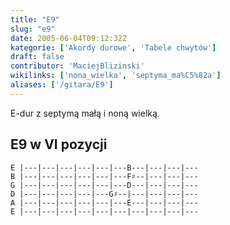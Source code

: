 ```yaml
---
title: "E9"
slug: "e9"
date: 2005-06-04T09:12:32Z
kategorie: ['Akordy durowe', 'Tabele chwytów']
draft: false
contributor: 'MaciejBlizinski'
wikilinks: ['nona_wielka', 'septyma_ma%C5%82a']
aliases: ['/gitara/E9']
---
```

E-dur z septymą małą<!-- link nie odnosił się do niczego: 'E9' ('content/parked/tabele-chwytow/E9.md') links to 'septyma_mała' ('content/parked/tabele-chwytow/septyma_mała.md') and that does not exist --> i noną
wielką<!-- link nie odnosił się do niczego: 'E9' ('content/parked/tabele-chwytow/E9.md') links to 'nona_wielka' ('content/parked/tabele-chwytow/nona_wielka.md') and that does not exist -->.

## E9 w VI pozycji


```
E |---|---|---|---|---|---B---|---|---|---
B |---|---|---|---|---|---F♯--|---|---|---
G |---|---|---|---|---|---D---|---|---|---
D |---|---|---|---|---G♯--|---|---|---|---
A |---|---|---|---|---|---E---|---|---|---
E |---|---|---|---|---|---|---|---|---|---
```



